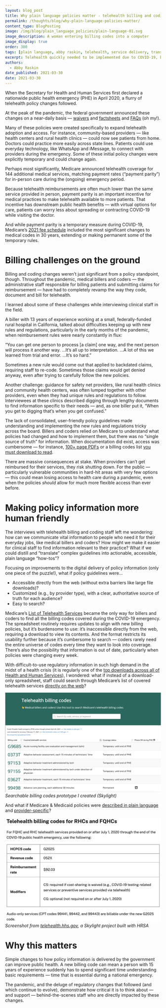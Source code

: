 ```yaml
---
layout: blog_post
title: Why plain language policies matter - telehealth billing and coding during a pandemic
permalink: /thoughts/blog/why-plain-language-policies-matter/
content_type: BlogPosting
image: /img/blog/plain_language_policies/plain-language-01.svg
image_description: A woman entering billing codes into a computer
image_display: true
order: 300
tags: [plain language, abby raskin, telehealth, service delivery, transformation]
excerpt: Telehealth quickly needed to be implemented due to COVID-19, but updating billing codes to accept it was a bit more complicated.
authors:
  - Abby Raskin
date_published: 2021-03-30
date: 2021-03-30
---
```

When the Secretary for Health and Human Services first declared a nationwide public health emergency (PHE) in April 2020, a flurry of telehealth policy changes followed.

At the peak of the pandemic, the federal government announced these changes on a near-daily basis — [waivers](https://www.cms.gov/about-cms/emergency-preparedness-response-operations/current-emergencies/coronavirus-waivers) and [factsheets](https://www.cms.gov/newsroom/fact-sheets/medicare-telemedicine-health-care-provider-fact-sheet) and [FAQs](https://www.cms.gov/files/document/03092020-covid-19-faqs-508.pdf) (oh my!). 

Many of these policies were created specifically to expand telehealth adoption and access. For instance, community-based providers — like health centers and rural health clinics — could now see patients from home. Doctors could practice more easily across state lines. Patients could use everyday technology, like WhatsApp and iMessage, to connect with providers during the emergency. Some of these initial policy changes were explicitly temporary and could change again. 

Perhaps most significantly, Medicare announced telehealth coverage for 144 additional medical services, matching payment rates (“payment parity”) for in-person care during the (ongoing) emergency period. 

Because telehealth reimbursements are often much lower than the same service provided in person, payment parity is an important incentive for medical practices to make telehealth available to more patients. That incentive has downstream public health benefits —  with virtual options for care, patients can worry less about spreading or contracting COVID-19 while visiting the doctor.

And while payment parity is a temporary measure during COVID-19, Medicare’s [2021 fee schedule](https://www.cms.gov/newsroom/fact-sheets/final-policy-payment-and-quality-provisions-changes-medicare-physician-fee-schedule-calendar-year-1) included the most significant changes to medical codes in 30 years, extending or making permanent some of the temporary rules.


# Billing challenges on the ground

Billing and coding changes weren’t just significant from a policy standpoint, though. Throughout the pandemic, medical billers and coders — the administrative staff responsible for billing patients and submitting claims for reimbursement — have had to completely revamp the way they code, document and bill for telehealth.

I learned about some of these challenges while interviewing clinical staff in the field. 

A biller with 13 years of experience working at a small, federally-funded rural hospital in California, talked about difficulties keeping up with new rules and regulations, particularly in the early months of the pandemic, when reimbursement rules were nearly constantly in flux:

“You can get one person to process [a claim] one way, and the next person will process it another way. ...It’s all up to interpretation. …A lot of this we learned from trial and error. ...It’s so hard.” 

Sometimes a new rule would come out that applied to backdated claims, requiring staff to re-code. Sometimes those claims would get denied anyway, even after trying to carefully follow the new policies.

Another challenge: guidance for safety net providers, like rural health clinics and community health centers, was often lumped together with other providers, even when they had unique rules and regulations to follow. Interviewees at these clinics described digging through lengthy documents to find information specific to their needs — and, as one biller put it, “When you get to digging that’s when you get confused.” 

The lack of consolidated, user-friendly policy guidelines made understanding and implementing the new rules and regulations tricky across the board. Billers and coders relied on Medicare to understand what policies had changed and how to implement them, but there was no “single source of truth” for information. When documentation did exist, access was cumbersome — for instance, [100+ page PDFs](https://www.cms.gov/files/document/03092020-covid-19-faqs-508.pdf) or a billing codes list [you must download to read](https://www.cms.gov/Medicare/Medicare-General-Information/Telehealth/Telehealth-Codes).

There are massive consequences at stake. When providers can’t get reimbursed for their services, they risk shutting down. For the public — particularly vulnerable communities in hard-hit areas with very few options — this could mean losing access to health care during a pandemic, even when the policies _should_ allow for much more flexible access than ever before.


# Making policy information more human friendly

The interviews with telehealth billing and coding staff left me wondering: how can we communicate vital information to people who need it for their everyday jobs, like medical billers and coders? How might we make it easier for clinical staff to find information relevant to their practice? What if we could distill and “translate” complex guidelines into actionable, accessible, plain language “how-tos”?

Focusing on improvements to the digital delivery of policy information (only one piece of the puzzle!), what if policy guidelines were...



*   Accessible directly from the web (without extra barriers like large file downloads)?
*   Customized (e.g., by provider type), with a clear, authoritative source of truth for each audience? 
*   Easy to search?

Medicare’s [List of Telehealth Services](https://www.cms.gov/Medicare/Medicare-General-Information/Telehealth/Telehealth-Codes) became the only way for billers and coders to find all the billing codes covered during the COVID-19 emergency. The spreadsheet routinely requires updates to align with new billing policies, but it’s burdensome to use: it’s inaccessible directly from the web, requiring a download to view its contents. And the format restricts its usability further because it’s cumbersome to search — coders rarely need the entire universe of codes every time they want to look into coverage. There’s also the possibility that information is out of date, particularly when policies were changing every week.

With difficult-to-use regulatory information in such high demand in the midst of a health crisis (it is regularly one of the [top downloads across all of Health and Human Services](https://analytics.usa.gov/health-human-services/data/)), I wondered: what if instead of a download-only spreadsheet, staff could search through Medicare’s list of covered telehealth services [directly on the web](http://telecodes.org)? 


![alt_text](/img/blog/plain_language_policies/telehealth-billing-codes-1.png "Searchable billing codes prototype")
_Searchable billing codes prototype I created (Skylight)_


And what if Medicare & Medicaid policies were [described in plain language](https://telehealth.hhs.gov/providers/policy-changes-during-the-covid-19-public-health-emergency/medicare-and-medicaid-policies/) and [provider-specific](https://telehealth.hhs.gov/providers/billing-and-reimbursement/billing-medicare-as-a-safety-net-provider/)?

![alt_text](/img/blog/plain_language_policies/telehealth-billing-codes-2.png "Screenshot from telehealth.hhs.gov")
_Screenshot from [telehealth.hhs.gov](https://telehealth.hhs.gov), a Skylight project built with HRSA_


# Why this matters

Simple changes to how policy information is delivered by the government can improve public health. A new billing code can mean a person with 15 years of experience suddenly has to spend significant time understanding basic requirements — time that is essential during a national emergency.

The pandemic, and the deluge of regulatory changes that followed (and which continue to evolve), demonstrate how critical it is to think about — and support — behind-the-scenes staff who are directly impacted by these changes. 